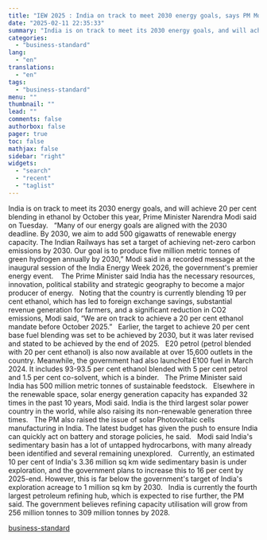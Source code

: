 ```yaml
---
title: "IEW 2025 : India on track to meet 2030 energy goals, says PM Modi"
date: "2025-02-11 22:35:33"
summary: "India is on track to meet its 2030 energy goals, and will achieve 20 per cent blending in ethanol by October this year, Prime Minister Narendra Modi said on Tuesday. “Many of our energy goals are aligned with the 2030 deadline. By 2030, we aim to add 500 gigawatts of..."
categories:
  - "business-standard"
lang:
  - "en"
translations:
  - "en"
tags:
  - "business-standard"
menu: ""
thumbnail: ""
lead: ""
comments: false
authorbox: false
pager: true
toc: false
mathjax: false
sidebar: "right"
widgets:
  - "search"
  - "recent"
  - "taglist"
---
```


India is on track to meet its 2030 energy goals, and will achieve 20 per cent blending in ethanol by October this year, Prime Minister Narendra Modi said on Tuesday.
 
“Many of our energy goals are aligned with the 2030 deadline. By 2030, we aim to add 500 gigawatts of renewable energy capacity. The Indian Railways has set a target of achieving net-zero carbon emissions by 2030. Our goal is to produce five million metric tonnes of green hydrogen annually by 2030,” Modi said in a recorded message at the inaugural session of the India Energy Week 2026, the government's premier energy event. 
 
The Prime Minister said India has the necessary resources, innovation, political stability and strategic geography to become a major producer of energy.
 
Noting that the country is currently blending 19 per cent ethanol, which has led to foreign exchange savings, substantial revenue generation for farmers, and a significant reduction in CO2 emissions, Modi said, “We are on track to achieve a 20 per cent ethanol mandate before October 2025.”
 
Earlier, the target to achieve 20 per cent base fuel blending was set to be achieved by 2030, but it was later revised and stated to be achieved by the end of 2025.
 
E20 petrol (petrol blended with 20 per cent ethanol) is also now available at over 15,600 outlets in the country. Meanwhile, the government had also launched E100 fuel in March 2024. It includes 93-93.5 per cent ethanol blended with 5 per cent petrol and 1.5 per cent co-solvent, which is a binder.
 
The Prime Minister said India has 500 million metric tonnes of sustainable feedstock.
 
Elsewhere in the renewable space, solar energy generation capacity has expanded 32 times in the past 10 years, Modi said. India is the third largest solar power country in the world, while also raising its non-renewable generation three times.
 
The PM also raised the issue of solar Photovoltaic cells manufacturing in India. The latest budget has given the push to ensure India can quickly act on battery and storage policies, he said.
 
Modi said India's sedimentary basin has a lot of untapped hydrocarbons, with many already been identified and several remaining unexplored.
 
Currently, an estimated 10 per cent of India's 3.36 million sq km wide sedimentary basin is under exploration, and the government plans to increase this to 16 per cent by 2025-end. However, this is far below the government's target of India's exploration acreage to 1 million sq km by 2030.
 
India is currently the fourth largest petroleum refining hub, which is expected to rise further, the PM said. The government believes refining capacity utilisation will grow from 256 million tonnes to 309 million tonnes by 2028.

[business-standard](https://www.business-standard.com/industry/news/iew-2025-india-on-track-to-meet-2030-energy-goals-says-pm-modi-125021100704_1.html)
